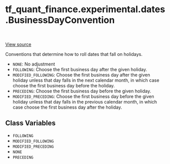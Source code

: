 <!--
This file is generated by a tool. Do not edit directly.
For open-source contributions the docs will be updated automatically.
-->


<div itemscope itemtype="http://developers.google.com/ReferenceObject">
<meta itemprop="name" content="tf_quant_finance.experimental.dates.BusinessDayConvention" />
<meta itemprop="path" content="Stable" />
<meta itemprop="property" content="FOLLOWING"/>
<meta itemprop="property" content="MODIFIED_FOLLOWING"/>
<meta itemprop="property" content="MODIFIED_PRECEDING"/>
<meta itemprop="property" content="NONE"/>
<meta itemprop="property" content="PRECEDING"/>
</div>

# tf_quant_finance.experimental.dates.BusinessDayConvention

<!-- Insert buttons and diff -->

<table class="tfo-notebook-buttons tfo-api" align="left">
</table>

<a target="_blank" href="https://github.com/google/tf-quant-finance/blob/master/tf_quant_finance/experimental/dates/constants.py">View source</a>



Conventions that determine how to roll dates that fall on holidays.

<!-- Placeholder for "Used in" -->

* `NONE`: No adjustment
* `FOLLOWING`: Choose the first business day after the given holiday.
* `MODIFIED_FOLLOWING`: Choose the first business day after the given holiday
unless that day falls in the next calendar month, in which case choose the
first business day before the holiday.
* `PRECEDING`: Choose the first business day before the given holiday.
* `MODIFIED_PRECEDING`: Choose the first business day before the given holiday
unless that day falls in the previous calendar month, in which case choose the
first business day after the holiday.

## Class Variables

* `FOLLOWING` <a id="FOLLOWING"></a>
* `MODIFIED_FOLLOWING` <a id="MODIFIED_FOLLOWING"></a>
* `MODIFIED_PRECEDING` <a id="MODIFIED_PRECEDING"></a>
* `NONE` <a id="NONE"></a>
* `PRECEDING` <a id="PRECEDING"></a>
